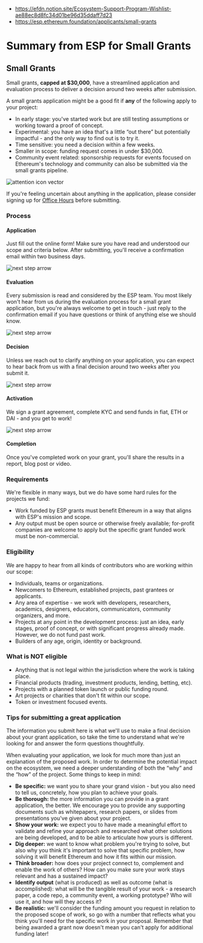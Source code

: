 - https://efdn.notion.site/Ecosystem-Support-Program-Wishlist-ae88ec8d8fc34d01be96d35ddaff7d23
- https://esp.ethereum.foundation/applicants/small-grants

# Summary from ESP for Small Grants

## Small Grants

Small grants, **capped at $30,000**, have a streamlined application and evaluation process to deliver a decision around two weeks after submission.

A small grants application might be a good fit if **any** of the following apply to your project:

- In early stage: you've started work but are still testing assumptions or working toward a proof of concept.
- Experimental: you have an idea that's a little “out there” but potentially impactful - and the only way to find out is to try it.
- Time sensitive: you need a decision within a few weeks.
- Smaller in scope: funding request comes in under $30,000.
- Community event related: sponsorship requests for events focused on Ethereum's technology and community can also be submitted via the small grants pipeline.

![attention icon vector](https://esp.ethereum.foundation/_next/static/media/attention.b62ace83.svg)

If you're feeling uncertain about anything in the application, please consider signing up for [Office Hours](https://esp.ethereum.foundation/applicants/office-hours) before submitting.

### Process

#### Application

Just fill out the online form! Make sure you have read and understood our scope and criteria below. After submitting, you'll receive a confirmation email within two business days.

![next step arrow](https://esp.ethereum.foundation/_next/static/media/step-polygon.7ce2b3c2.svg)

#### Evaluation

Every submission is read and considered by the ESP team. You most likely won't hear from us during the evaluation process for a small grant application, but you're always welcome to get in touch - just reply to the confirmation email if you have questions or think of anything else we should know.

![next step arrow](https://esp.ethereum.foundation/_next/static/media/step-polygon.7ce2b3c2.svg)

#### Decision

Unless we reach out to clarify anything on your application, you can expect to hear back from us with a final decision around two weeks after you submit it.

![next step arrow](https://esp.ethereum.foundation/_next/static/media/step-polygon.7ce2b3c2.svg)

#### Activation

We sign a grant agreement, complete KYC and send funds in fiat, ETH or DAI - and you get to work!

![next step arrow](https://esp.ethereum.foundation/_next/static/media/step-polygon.7ce2b3c2.svg)

#### Completion

Once you've completed work on your grant, you'll share the results in a report, blog post or video.

### Requirements

We're flexible in many ways, but we do have some hard rules for the projects we fund:

- Work funded by ESP grants must benefit Ethereum in a way that aligns with ESP's mission and scope.
- Any output must be open source or otherwise freely available; for-profit companies are welcome to apply but the specific grant funded work must be non-commercial.

### Eligibility

We are happy to hear from all kinds of contributors who are working within our scope:

- Individuals, teams or organizations.
- Newcomers to Ethereum, established projects, past grantees or applicants.
- Any area of expertise - we work with developers, researchers, academics, designers, educators, communicators, community organizers, and more.
- Projects at any point in the development process: just an idea, early stages, proof of concept, or with significant progress already made. However, we do not fund past work.
- Builders of any age, origin, identity or background.

### What is NOT eligible

- Anything that is not legal within the jurisdiction where the work is taking place.
- Financial products (trading, investment products, lending, betting, etc).
- Projects with a planned token launch or public funding round.
- Art projects or charities that don't fit within our scope.
- Token or investment focused events.

### Tips for submitting a great application

The information you submit here is what we'll use to make a final decision about your grant application, so take the time to understand what we're looking for and answer the form questions thoughtfully.

When evaluating your application, we look for much more than just an explanation of the proposed work. In order to determine the potential impact on the ecosystem, we need a deeper understanding of both the “why” and the “how” of the project. Some things to keep in mind:

- **Be specific:** we want you to share your grand vision - but you also need to tell us, concretely, how you plan to achieve your goals.
- **Be thorough:** the more information you can provide in a grant application, the better. We encourage you to provide any supporting documents such as whitepapers, research papers, or slides from presentations you've given about your project.
- **Show your work:** we expect you to have made a meaningful effort to validate and refine your approach and researched what other solutions are being developed, and to be able to articulate how yours is different.
- **Dig deeper:** we want to know what problem you're trying to solve, but also why you think it's important to solve that specific problem, how solving it will benefit Ethereum and how it fits within our mission.
- **Think broader:** how does your project connect to, complement and enable the work of others? How can you make sure your work stays relevant and has a sustained impact?
- **Identify output** (what is produced) as well as outcome (what is accomplished): what will be the tangible result of your work - a research paper, a code repo, a community event, a working prototype? Who will use it, and how will they access it?
- **Be realistic:** we'll consider the funding amount you request in relation to the proposed scope of work, so go with a number that reflects what you think you'll need for the specific work in your proposal. Remember that being awarded a grant now doesn't mean you can't apply for additional funding later!